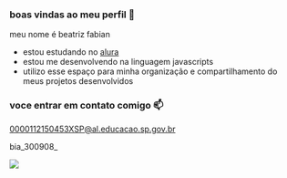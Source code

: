 ### boas vindas ao meu perfil 🖤

meu nome é beatriz fabian 

- estou estudando no [alura](https://www.alura.com.br)
- estou me desenvolvendo na linguagem javascripts
- utilizo esse espaço para minha organização e compartilhamento do meus projetos desenvolvidos

### voce entrar em contato comigo 📫

0000112150453XSP@al.educacao.sp.gov.br

bia_300908_

![](https://media1.tenor.com/m/uO37-aKreAEAAAAC/kakashi-naruto.gif)
